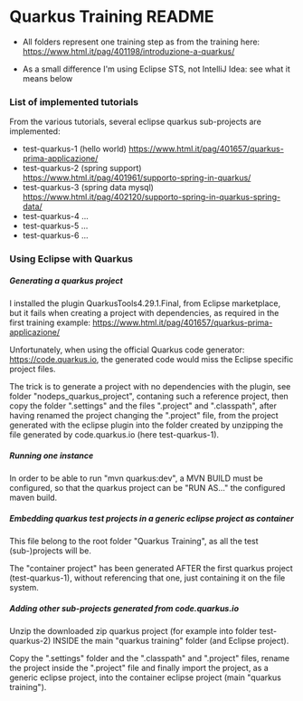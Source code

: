 
# Quarkus Training README

 - All folders represent one training step as from the training here:
https://www.html.it/pag/401198/introduzione-a-quarkus/

 - As a small difference I'm using Eclipse STS, not IntelliJ Idea:
see what it means below


### List of implemented tutorials

From the various tutorials, several eclipse quarkus sub-projects are implemented:

 - test-quarkus-1 (hello world) https://www.html.it/pag/401657/quarkus-prima-applicazione/
 - test-quarkus-2 (spring support) https://www.html.it/pag/401961/supporto-spring-in-quarkus/
 - test-quarkus-3 (spring data mysql) https://www.html.it/pag/402120/supporto-spring-in-quarkus-spring-data/
 - test-quarkus-4 ...
 - test-quarkus-5 ...
 - test-quarkus-6 ...
 

### Using Eclipse with Quarkus


##### Generating a quarkus project

I installed the plugin QuarkusTools4.29.1.Final, from Eclipse marketplace,
but it fails when creating a project with dependencies, as required in the first training example:
https://www.html.it/pag/401657/quarkus-prima-applicazione/

Unfortunately, when using the official Quarkus code generator: https://code.quarkus.io,
the generated code would miss the Eclipse specific project files.

The trick is to generate a project with no dependencies with the plugin,
see folder "nodeps_quarkus_project", contaning such a reference project,
then copy the folder ".settings" and the files ".project" and ".classpath",
after having renamed the project changing the ".project" file,
from the project generated with the eclipse plugin into the folder created by unzipping the file 
generated by code.quarkus.io (here test-quarkus-1).


##### Running one instance

In order to be able to run "mvn quarkus:dev", a MVN BUILD must be configured, 
so that the quarkus project can be "RUN AS..." the configured maven build.


##### Embedding quarkus test projects in a generic eclipse project as container

This file belong to the root folder "Quarkus Training", as all the test (sub-)projects will be.

The "container project" has been generated AFTER the first quarkus project (test-quarkus-1), without referencing that one, just containing it on the file system.


##### Adding other sub-projects generated from code.quarkus.io

Unzip the downloaded zip quarkus project (for example into folder test-quarkus-2) 
INSIDE the main "quarkus training" folder (and Eclipse project).

Copy the ".settings" folder and the ".classpath" and ".project" files,
rename the project inside the ".project" file and finally import the project,
as a generic eclipse project, into the container eclipse project (main "quarkus training").

